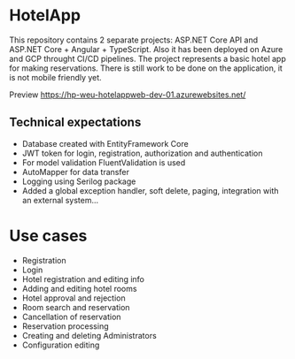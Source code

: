 # HotelApp
This repository contains 2 separate projects: ASP.NET Core API and ASP.NET Core + Angular + TypeScript. Also it has been deployed on Azure and GCP throught CI/CD pipelines. The project represents a basic hotel app for making reservations. There is still work to be done on the application, it is not mobile friendly yet.

Preview https://hp-weu-hotelappweb-dev-01.azurewebsites.net/ 

## Technical expectations
* Database created with EntityFramework Core
* JWT token for login, registration, authorization and authentication
* For model validation FluentValidation is used
* AutoMapper for data transfer
* Logging using Serilog package
* Added a global exception handler, soft delete, paging, integration with an external system...

# Use cases
* Registration
* Login
* Hotel registration and editing info
* Adding and editing hotel rooms
* Hotel approval and rejection
* Room search and reservation
* Cancellation of reservation
* Reservation processing
* Creating and deleting Administrators
* Configuration editing
